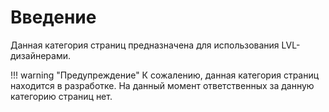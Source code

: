 # Введение

Данная категория страниц предназначена для использования LVL-дизайнерами.

!!! warning "Предупреждение"
    К сожалению, данная категория страниц находится в разработке. На данный момент ответственных за данную категорию страниц нет.
